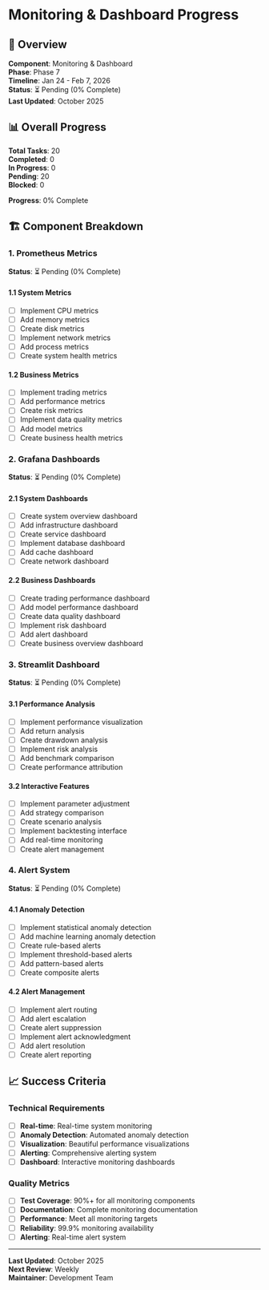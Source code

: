 # Monitoring & Dashboard Progress

## 🎯 Overview

**Component**: Monitoring & Dashboard  
**Phase**: Phase 7  
**Timeline**: Jan 24 - Feb 7, 2026  
**Status**: ⏳ Pending (0% Complete)  
**Last Updated**: October 2025

## 📊 Overall Progress

**Total Tasks**: 20  
**Completed**: 0  
**In Progress**: 0  
**Pending**: 20  
**Blocked**: 0  

**Progress**: 0% Complete

## 🏗️ Component Breakdown

### **1. Prometheus Metrics**
**Status**: ⏳ Pending (0% Complete)

#### **1.1 System Metrics**
- [ ] Implement CPU metrics
- [ ] Add memory metrics
- [ ] Create disk metrics
- [ ] Implement network metrics
- [ ] Add process metrics
- [ ] Create system health metrics

#### **1.2 Business Metrics**
- [ ] Implement trading metrics
- [ ] Add performance metrics
- [ ] Create risk metrics
- [ ] Implement data quality metrics
- [ ] Add model metrics
- [ ] Create business health metrics

### **2. Grafana Dashboards**
**Status**: ⏳ Pending (0% Complete)

#### **2.1 System Dashboards**
- [ ] Create system overview dashboard
- [ ] Add infrastructure dashboard
- [ ] Create service dashboard
- [ ] Implement database dashboard
- [ ] Add cache dashboard
- [ ] Create network dashboard

#### **2.2 Business Dashboards**
- [ ] Create trading performance dashboard
- [ ] Add model performance dashboard
- [ ] Create data quality dashboard
- [ ] Implement risk dashboard
- [ ] Add alert dashboard
- [ ] Create business overview dashboard

### **3. Streamlit Dashboard**
**Status**: ⏳ Pending (0% Complete)

#### **3.1 Performance Analysis**
- [ ] Implement performance visualization
- [ ] Add return analysis
- [ ] Create drawdown analysis
- [ ] Implement risk analysis
- [ ] Add benchmark comparison
- [ ] Create performance attribution

#### **3.2 Interactive Features**
- [ ] Implement parameter adjustment
- [ ] Add strategy comparison
- [ ] Create scenario analysis
- [ ] Implement backtesting interface
- [ ] Add real-time monitoring
- [ ] Create alert management

### **4. Alert System**
**Status**: ⏳ Pending (0% Complete)

#### **4.1 Anomaly Detection**
- [ ] Implement statistical anomaly detection
- [ ] Add machine learning anomaly detection
- [ ] Create rule-based alerts
- [ ] Implement threshold-based alerts
- [ ] Add pattern-based alerts
- [ ] Create composite alerts

#### **4.2 Alert Management**
- [ ] Implement alert routing
- [ ] Add alert escalation
- [ ] Create alert suppression
- [ ] Implement alert acknowledgment
- [ ] Add alert resolution
- [ ] Create alert reporting

## 📈 Success Criteria

### **Technical Requirements**
- [ ] **Real-time**: Real-time system monitoring
- [ ] **Anomaly Detection**: Automated anomaly detection
- [ ] **Visualization**: Beautiful performance visualizations
- [ ] **Alerting**: Comprehensive alerting system
- [ ] **Dashboard**: Interactive monitoring dashboards

### **Quality Metrics**
- [ ] **Test Coverage**: 90%+ for all monitoring components
- [ ] **Documentation**: Complete monitoring documentation
- [ ] **Performance**: Meet all monitoring targets
- [ ] **Reliability**: 99.9% monitoring availability
- [ ] **Alerting**: Real-time alert system

---

**Last Updated**: October 2025  
**Next Review**: Weekly  
**Maintainer**: Development Team
